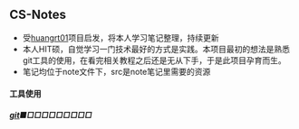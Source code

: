 ## CS-Notes

- 受[huangrt01](https://github.com/huangrt01/CS-Notes#cs-notes)项目启发，将本人学习笔记整理，持续更新
- 本人HIT硕，自觉学习一门技术最好的方式是实践。本项目最初的想法是熟悉git工具的使用，在看完相关教程之后还是无从下手，于是此项目孕育而生。
- 笔记均位于note文件下，src是note笔记里需要的资源



#### 工具使用 

##### [git]()■□□□□□□□□□







